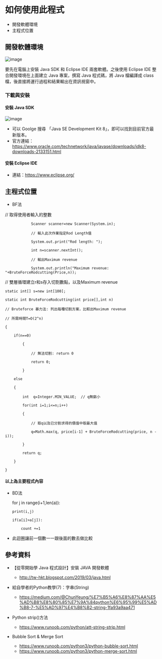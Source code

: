 # 如何使用此程式

- 開發軟體環境
- 主程式位置

## 開發軟體環境

![image](https://i.imgur.com/5MPeamM.png)

  要先在電腦上安裝 Java SDK 和 Eclipse IDE 兩套軟體。之後使用 Eclipse IDE 整合開發環境在上面建立 Java 專案，撰寫 Java 程式碼，將 Java 檔編譯成 class 檔，後直接將運行過程和結果輸出在資訊視窗中。

### 下載與安裝
#### 安裝 Java SDK

![image](https://i.imgur.com/FwQDKpO.jpg)
  - 可以 Goolge 搜尋 「Java SE Development Kit 8」，即可以找到目前官方最新版本。
  - 官方連結：https://www.oracle.com/technetwork/java/javase/downloads/jdk8-downloads-2133151.html

#### 安裝 Eclipse IDE
  - 連結：https://www.eclipse.org/
  
## 主程式位置

  - BF法

  // 取得使用者輸入的整數
  
		 		Scanner scanner=new Scanner(System.in);
				
		 		// 輸入此次作業指定Rod Length值
				
		 		System.out.print("Rod length: ");
				
		 		int n=scanner.nextInt();
				
		 		// 輸出Maximum revenue
				
		 		System.out.println("Maximum revenue: "+BruteForceRodcutting(Price,n));
				
  // 雙層循環建立r和s存入切割數點，以及Maximum revenue
  
	static int[] s=new int[100];
	
	static int BruteForceRodcutting(int price[],int n)
	
	// Bruteforce 暴力法: 列出每種切割方案，比較出Maximum revenue
	
	// 所需時間T=O(2^n)
	
	{
	
		if(n==0)
		
			{
			
				// 無法切割: return 0
				
				return 0;
				
			} 
			
		else
		
		{
		
			int  q=Integer.MIN_VALUE;  // q無窮小
			
			for(int i=1;i<=n;i++)
			
			{
			
				// 取q以及已分割求得的價值中取最大值
				
				q=Math.max(q, price[i-1] + BruteForceRodcutting(price, n - i));
				
			}
			
			return q;
			
		}
		
	}
	
   #### 以上為主要程式內容

  - BD法

    for j in range(i+1,len(a)):
    
        print(i,j)
        
        if(a[i]>a[j]):
        
            count +=1
            
  - 此迴圈讓前一個數一一跟後面的數去做比較

## 參考資料


- 【從零開始學 Java 程式設計】安裝 JAVA 開發軟體
  - http://tw-hkt.blogspot.com/2019/03/java.html
  
- 給自學者的Python教學(7)：字串(String)
  - https://medium.com/@ChunYeung/%E7%B5%A6%E8%87%AA%E5%AD%B8%E8%80%85%E7%9A%84python%E6%95%99%E5%AD%B8-7-%E5%AD%97%E4%B8%B2-string-1fa93a9aa471

- Python strip()方法
  - https://www.runoob.com/python/att-string-strip.html
  
- Bubble Sort & Merge Sort
  - https://www.runoob.com/python3/python-bubble-sort.html
  - https://www.runoob.com/python3/python-merge-sort.html
